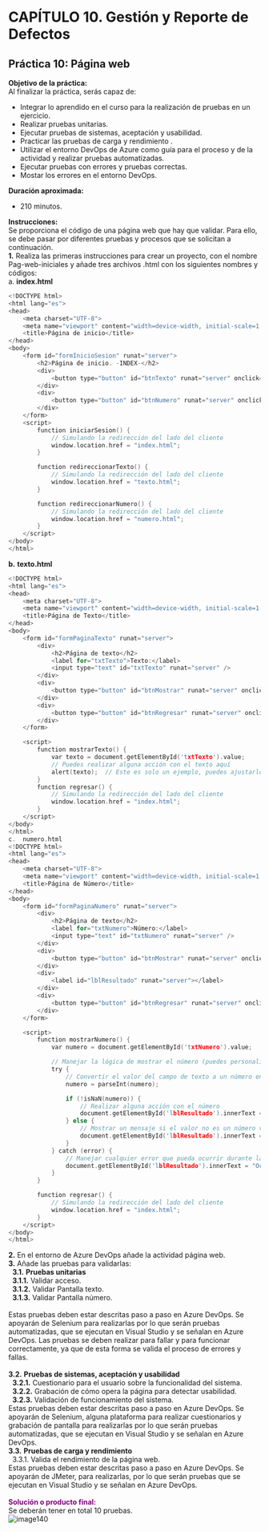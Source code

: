 # CAPÍTULO 10. Gestión y Reporte de Defectos
## Práctica 10: Página web
**Objetivo de la práctica:**<br>
Al finalizar la práctica, serás capaz de:<br>
- Integrar lo aprendido en el curso para la realización de pruebas en un ejercicio.
- Realizar pruebas unitarias.
- Ejecutar pruebas de sistemas, aceptación y usabilidad.
- Practicar las pruebas de carga y rendimiento .
- Utilizar el entorno DevOps de Azure como guía para el proceso y de la actividad y realizar pruebas automatizadas.
- Ejecutar pruebas con errores y pruebas correctas.
- Mostar los errores en el entorno DevOps.

**Duración aproximada:**<br>
- 210 minutos.

**Instrucciones:**<br>
Se proporciona el código de una página web que hay que validar. Para ello, se debe pasar por diferentes pruebas y procesos que se solicitan a continuación.<br>
**1.** Realiza las primeras instrucciones para crear un proyecto, con el nombre Pag-web-iniciales y añade tres archivos .html con los siguientes nombres y códigos:<br>
a.	**index.html**
```h
<!DOCTYPE html>
<html lang="es">
<head>
    <meta charset="UTF-8">
    <meta name="viewport" content="width=device-width, initial-scale=1.0">
    <title>Página de inicio</title>
</head>
<body>
    <form id="formInicioSesion" runat="server">
        <h2>Página de inicio. -INDEX-</h2>
        <div>
            <button type="button" id="btnTexto" runat="server" onclick="redireccionarTexto()">Ir a Texto</button>
        </div>
        <div>
            <button type="button" id="btnNumero" runat="server" onclick="redireccionarNumero()">Ir a Número</button>
        </div>
    </form>
    <script>
        function iniciarSesion() {
            // Simulando la redirección del lado del cliente
            window.location.href = "index.html";
        }

        function redireccionarTexto() {
            // Simulando la redirección del lado del cliente
            window.location.href = "texto.html";
        }

        function redireccionarNumero() {
            // Simulando la redirección del lado del cliente
            window.location.href = "numero.html";
        }
    </script>
</body>
</html>
```
**b.** **texto.html**<br>
```h
<!DOCTYPE html>
<html lang="es">
<head>
    <meta charset="UTF-8">
    <meta name="viewport" content="width=device-width, initial-scale=1.0">
    <title>Página de Texto</title>
</head>
<body>
    <form id="formPaginaTexto" runat="server">
        <div>
            <h2>Página de texto</h2>
            <label for="txtTexto">Texto:</label>
            <input type="text" id="txtTexto" runat="server" />
        </div>
        <div>
            <button type="button" id="btnMostrar" runat="server" onclick="mostrarTexto()">Mostrar Texto</button>
        </div>
        <div>
            <button type="button" id="btnRegresar" runat="server" onclick="regresar()">Regresar a Inicio</button>
        </div>
    </form>

    <script>
        function mostrarTexto() {
            var texto = document.getElementById('txtTexto').value;
            // Puedes realizar alguna acción con el texto aquí
            alert(texto);  // Este es solo un ejemplo, puedes ajustarlo según tus necesidades
        }
        function regresar() {
            // Simulando la redirección del lado del cliente
            window.location.href = "index.html";
        }
    </script>
</body>
</html>
c.	numero.html 
<!DOCTYPE html>
<html lang="es">
<head>
    <meta charset="UTF-8">
    <meta name="viewport" content="width=device-width, initial-scale=1.0">
    <title>Página de Número</title>
</head>
<body>
    <form id="formPaginaNumero" runat="server">
        <div>
            <h2>Página de texto</h2>
            <label for="txtNumero">Número:</label>
            <input type="text" id="txtNumero" runat="server" />
        </div>
        <div>
            <button type="button" id="btnMostrar" runat="server" onclick="mostrarNumero()">Mostrar Número</button>
        </div>
        <div>
            <label id="lblResultado" runat="server"></label>
        </div>
        <div>
            <button type="button" id="btnRegresar" runat="server" onclick="regresar()">Regresar a Inicio</button>
        </div>
    </form>

    <script>
        function mostrarNumero() {
            var numero = document.getElementById('txtNumero').value;

            // Manejar la lógica de mostrar el número (puedes personalizar esto)
            try {
                // Convertir el valor del campo de texto a un número entero
                numero = parseInt(numero);

                if (!isNaN(numero)) {
                    // Realizar alguna acción con el número
                    document.getElementById('lblResultado').innerText = "Número ingresado: " + numero;
                } else {
                    // Mostrar un mensaje si el valor no es un número válido
                    document.getElementById('lblResultado').innerText = "Por favor, ingrese un número válido.";
                }
            } catch (error) {
                // Manejar cualquier error que pueda ocurrir durante la conversión
                document.getElementById('lblResultado').innerText = "Ocurrió un error al procesar el número.";
            }
        }

        function regresar() {
            // Simulando la redirección del lado del cliente
            window.location.href = "index.html";
        }
    </script>
</body>
</html>
```
**2.** En el entorno de Azure DevOps añade la actividad página web. <br>
**3.** Añade las pruebas para validarlas:<br>&nbsp;
**3.1.** **Pruebas unitarias** <br>&nbsp;
**3.1.1.** Validar acceso. <br>&nbsp;
**3.1.2.** Validar Pantalla texto.<br>&nbsp;
**3.1.3.** Validar Pantalla número.<br><br>
Estas pruebas deben estar descritas paso a paso en Azure DevOps. Se apoyarán de Selenium para realizarlas por lo que serán pruebas automatizadas, que se ejecutan en Visual Studio y se señalan en Azure DevOps. Las pruebas se deben realizar para fallar y para funcionar correctamente, ya que de esta forma se valida el proceso de errores y fallas.<br><br>
**3.2.** **Pruebas de sistemas, aceptación y usabilidad**<br>&nbsp;
**3.2.1.** Cuestionario para el usuario sobre la funcionalidad del sistema.<br>&nbsp;
**3.2.2.** Grabación de cómo opera la página para detectar usabilidad.<br>&nbsp;
**3.2.3.** Validación de funcionamiento del sistema.<br>
Estas pruebas deben estar descritas paso a paso en Azure DevOps. Se apoyarán de Selenium, alguna plataforma para realizar cuestionarios y grabación de pantalla para realizarlas por lo que serán pruebas automatizadas, que se ejecutan en Visual Studio y se señalan en Azure DevOps.<br>
**3.3.** **Pruebas de carga y rendimiento**<br>&nbsp;
3.3.1.	Valida el rendimiento de la página web.<br>
Estas pruebas deben estar descritas paso a paso en Azure DevOps. Se apoyarán de JMeter, para realizarlas, por lo que serán pruebas que se ejecutan en Visual Studio y se señalan en Azure DevOps.<br><br>
<font color="purple">**Solución o producto final:**</font><br>
Se deberán tener en total 10 pruebas.<br>
![image140](../images/image140.png)
